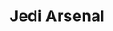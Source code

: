 ---
title: Jedi Arsenal
hero:
  title: Jedi Arsenal
  desc: 文档站点基于 dumi 生成
  actions:
    - text: 快速上手
      link: /guide
features:
  - title: 更好的编译性能
    icon: https://api.iconify.design/logos:randomcolor.svg
    description: 无敌的雅痞flow
  - emoji: 🔍
    title: 内置全文搜索
    description: 好看又实用啊
  - emoji: 🎨
    title: 全新主题系统
    description: 不是吧不是吧
footer: Open-source MIT Licensed | Copyright © 2020<br />Powered by [dumi](https://d.umijs.org)
---